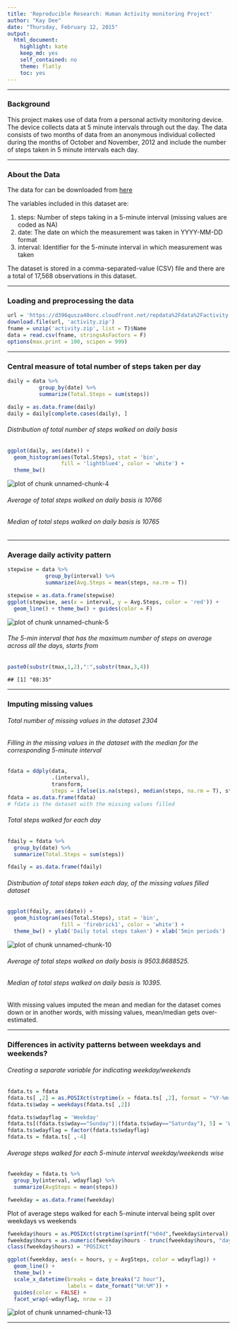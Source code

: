 ```yaml
---
title: 'Reproducible Research: Human Activity monitoring Project'
author: "Kay Dee"
date: "Thursday, February 12, 2015"
output:
  html_document:
    highlight: kate
    keep_md: yes
    self_contained: no
    theme: flatly
    toc: yes
---
```


***
### Background 

This project makes use of data from a personal activity monitoring device. The device collects data at 5 minute intervals through out the day. The data consists of two months of data from an anonymous individual collected during the months of October and November, 2012 and include the number of steps taken in 5 minute intervals each day.

***
### About the Data

The data for can be downloaded from [here](https://d396qusza40orc.cloudfront.net/repdata%2Fdata%2Factivity.zip)

The variables included in this dataset are:
  
  1. steps: Number of steps taking in a 5-minute interval (missing values are coded as NA)
  2. date: The date on which the measurement was taken in YYYY-MM-DD format
  3. interval: Identifier for the 5-minute interval in which measurement was taken

The dataset is stored in a comma-separated-value (CSV) file and there are a total of 17,568 observations in this dataset.

***
### Loading and preprocessing the data


```r
url = 'https://d396qusza40orc.cloudfront.net/repdata%2Fdata%2Factivity.zip'
download.file(url, 'activity.zip')
fname = unzip('activity.zip', list = T)$Name
data = read.csv(fname, stringsAsFactors = F)
options(max.print = 100, scipen = 999)
```




***
### Central measure of total number of steps taken per day


```r
daily = data %>% 
          group_by(date) %>% 
          summarize(Total.Steps = sum(steps))

daily = as.data.frame(daily)
daily = daily[complete.cases(daily), ]
```

###### Distribution of total number of steps walked on daily basis


```r
ggplot(daily, aes(date)) + 
  geom_histogram(aes(Total.Steps), stat = 'bin', 
                 fill = 'lightblue4', color = 'white') + 
  theme_bw()
```

![plot of chunk unnamed-chunk-4](figure/unnamed-chunk-4-1.png) 

###### Average of total steps walked on daily basis is 10766
###### Median of total steps walked on daily basis is 10765

***
### Average daily activity pattern


```r
stepwise = data %>% 
            group_by(interval) %>% 
            summarize(Avg.Steps = mean(steps, na.rm = T))

stepwise = as.data.frame(stepwise)
ggplot(stepwise, aes(x = interval, y = Avg.Steps, color = 'red')) + 
  geom_line() + theme_bw() + guides(color = F)
```

![plot of chunk unnamed-chunk-5](figure/unnamed-chunk-5-1.png) 

###### The 5-min interval that has the maximum number of steps on average across all the days, starts from




```r
paste0(substr(tmax,1,2),":",substr(tmax,3,4))
```

```
## [1] "08:35"
```

***
### Imputing missing values

###### Total number of missing values in the dataset 2304

###### Filling in the missing values in the dataset with the median for the corresponding 5-minute interval


```r
fdata = ddply(data, 
              .(interval), 
              transform, 
              steps = ifelse(is.na(steps), median(steps, na.rm = T), steps))
fdata = as.data.frame(fdata)
# fdata is the dataset with the missing values filled
```

###### Total steps walked for each day


```r
fdaily = fdata %>% 
  group_by(date) %>% 
  summarize(Total.Steps = sum(steps))

fdaily = as.data.frame(fdaily)
```

###### Distribution of total steps taken each day, of the missing values filled dataset

```r
ggplot(fdaily, aes(date)) + 
  geom_histogram(aes(Total.Steps), stat = 'bin', 
                 fill = 'firebrick1', color = 'white') + 
  theme_bw() + ylab('Daily total steps taken') + xlab('5min periods')
```

![plot of chunk unnamed-chunk-10](figure/unnamed-chunk-10-1.png) 

###### Average of total steps walked on daily basis is 9503.8688525.

###### Median of total steps walked on daily basis is 10395.

With missing values imputed the mean and median for the dataset comes down or in another words, with missing values, mean/median gets over-estimated.

***
### Differences in activity patterns between weekdays and weekends?

###### Creating a separate variable for indicating weekday/weekends


```r
fdata.ts = fdata
fdata.ts[ ,2] = as.POSIXct(strptime(x = fdata.ts[ ,2], format = "%Y-%m-%d"))
fdata.ts$wday = weekdays(fdata.ts[ ,2])

fdata.ts$wdayflag = 'Weekday'
fdata.ts[(fdata.ts$wday=="Sunday")|(fdata.ts$wday=="Saturday"), 5] = 'Weekend'
fdata.ts$wdayflag = factor(fdata.ts$wdayflag)
fdata.ts = fdata.ts[ ,-4]
```

###### Average steps walked for each 5-minute interval weekday/weekends wise 


```r
fweekday = fdata.ts %>% 
  group_by(interval, wdayflag) %>% 
  summarize(AvgSteps = mean(steps))

fweekday = as.data.frame(fweekday)
```

Plot of average steps walked for each 5-minute interval being split over weekdays vs weekends


```r
fweekday$hours = as.POSIXct(strptime(sprintf("%04d",fweekday$interval), '%H%M'))
fweekday$hours = as.numeric(fweekday$hours - trunc(fweekday$hours, "days"))
class(fweekday$hours) = "POSIXct"

ggplot(fweekday, aes(x = hours, y = AvgSteps, color = wdayflag)) + 
  geom_line() + 
  theme_bw() + 
  scale_x_datetime(breaks = date_breaks("2 hour"), 
                   labels = date_format("%H:%M")) +
  guides(color = FALSE) + 
  facet_wrap(~wdayflag, nrow = 2)
```

![plot of chunk unnamed-chunk-13](figure/unnamed-chunk-13-1.png) 

***
